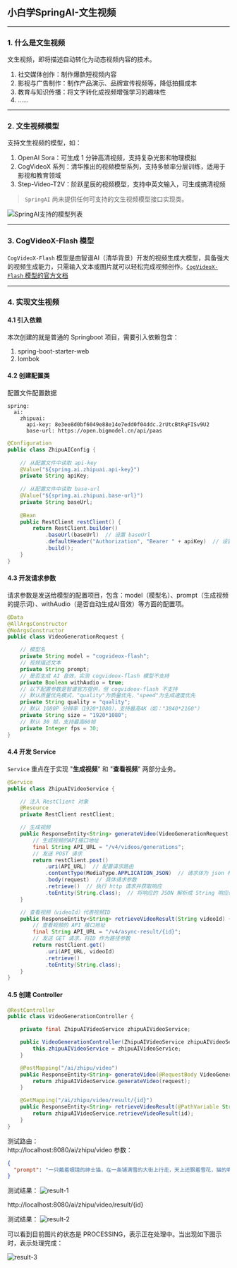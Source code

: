 ## 小白学SpringAI-文生视频

---

### 1. 什么是文生视频

文生视频，即将描述自动转化为动态视频内容的技术。

1. 社交媒体创作：制作爆款短视频内容
2. 影视与广告制作：制作产品演示、品牌宣传视频等，降低拍摄成本
3. 教育与知识传播：将文字转化成视频增强学习的趣味性
4. ......

---

### 2. 文生视频模型

支持文生视频的模型，如：
1. OpenAI Sora：可生成 1 分钟高清视频，支持复杂光影和物理模拟
2. CogVideoX 系列：清华推出的视频模型系列，支持多帧率分层训练，适用于影视和教育领域
3. Step-Video-T2V：阶跃星辰的视频模型，支持中英文输入，可生成搞清视频

> `SpringAI` 尚未提供任何可支持的文生视频模型接口实现类。

![SpringAI支持的模型列表](materials/21/spring-ai-supported-models.png)

---

### 3. CogVideoX-Flash 模型

`CogVideoX-Flash` 模型是由智谱AI（清华背景）开发的视频生成大模型，具备强大的视频生成能力，只需输入文本或图片就可以轻松完成视频创作。[`CogVideoX-Flash` 模型的官方文档](https://docs.bigmodel.cn/cn/guide/models/free/cogvideox-flash)

---

### 4. 实现文生视频

#### 4.1 引入依赖

本次创建的就是普通的 Springboot 项目，需要引入依赖包含：
1. spring-boot-starter-web
2. lombok

#### 4.2 创建配置类

配置文件配置数据
```
spring:
  ai:
    zhipuai:
      api-key: 8e3ee8d0bf6049e88e14e7edd0f04ddc.2rUtcBtRqFISv9U2
      base-url: https://open.bigmodel.cn/api/paas
```

```java
@Configuration
public class ZhipuAIConfig {
    
    // 从配置文件中读取 api-key
    @Value("${spring.ai.zhipuai.api-key}")
    private String apiKey;
    
    // 从配置文件中读取 base-url
    @Value("${spring.ai.zhipuai.base-url}")
    private String baseUrl;
    
    @Bean
    public RestClient restClient() {
        return RestClient.builder()
            .baseUrl(baseUrl)  // 设置 baseUrl
            .defaultHeader("Authorization", "Bearer " + apiKey)  // 设置授权信息
            .build();
    }
}
```

#### 4.3 开发请求参数

请求参数是发送给模型的配置项目，包含：model（模型名）、prompt（生成视频的提示词）、withAudio（是否自动生成AI音效）等方面的配置项。

```java
@Data
@AllArgsConstructor
@NoArgsConstructor
public class VideoGenerationRequest {

    // 模型名
    private String model = "cogvideox-flash";
    // 视频描述文本
    private String prompt;
    // 是否生成 AI 音效，实测 cogvideox-flash 模型不支持
    private Boolean withAudio = true;
    // 以下配置参数是智谱官方提供，但 cogvideox-flash 不支持
    // 默认质量优先模式，"quality"为质量优先，"speed"为生成速度优先
    private String quality = "quality";
    // 默认 1080P 分辨率（1920*1080），支持最高4K（如："3840*2160"）
    private String size = "1920*1080";
    // 默认 30 帧，支持最高60帧
    private Integer fps = 30; 
}
```

#### 4.4 开发 Service

`Service` 重点在于实现 "**生成视频**" 和 "**查看视频**" 两部分业务。

```java
@Service
public class ZhipuAIVideoService {

    // 注入 RestClient 对象
    @Resource
    private RestClient restClient;

    // 生成视频
    public ResponseEntity<String> generateVideo(VideoGenerationRequest request) {
        // 生成视频的API接口地址
        final String API_URL = "/v4/videos/generations";
        // 发送 POST 请求
        return restClient.post()
            .uri(API_URL)  // 配置请求路由
            .contentType(MediaType.APPLICATION_JSON)  // 请求体为 json 格式
            .body(request)  // 具体请求参数
            .retrieve()  // 执行 http 请求并获取响应
            .toEntity(String.class);  // 将响应的 JSON 解析成 String 响应体
    }

    // 查看视频（videoId）代表视频ID
    public ResponseEntity<String> retrieveVideoResult(String videoId) {
        // 查看视频的 API 接口地址
        final String API_URL = "/v4/async-result/{id}";
        // 发送 GET 请求，将ID 作为路径参数
        return restClient.get()
            .uri(API_URL, videoId)
            .retrieve()
            .toEntity(String.class);
    }
}
```

#### 4.5 创建 Controller

```java
@RestController
public class VideoGenerationController {

    private final ZhipuAIVideoService zhipuAIVideoService;

    public VideoGenerationController(ZhipuAIVideoService zhipuAIVideoService) {
        this.zhipuAIVideoService = zhipuAIVideoService;
    }

    @PostMapping("/ai/zhipu/video")
    public ResponseEntity<String> generateVideo(@RequestBody VideoGenerationRequest request) {
        return zhipuAIVideoService.generateVideo(request);
    }

    @GetMapping("/ai/zhipu/video/result/{id}")
    public ResponseEntity<String> retrieveVideoResult(@PathVariable String id) {
        return zhipuAIVideoService.retrieveVideoResult(id);
    }
}
```

测试路由：<br/>
http://localhost:8080/ai/zhipu/video
参数：
```json
{
  "prompt": "一只戴着眼镜的绅士猫，在一条铺满雪的大街上行走，天上还飘着雪花，猫的嘴中叼着雪茄"
}
```

测试结果：
![result-1](materials/21/result-1.png)


http://localhost:8080/ai/zhipu/video/result/{id}

测试结果：
![result-2](materials/21/result-2.png)

可以看到目前图片的状态是 PROCESSING，表示正在处理中。当出现如下图示时，表示处理完成：

![result-3](materials/21/result-3.png)


